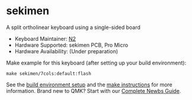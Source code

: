# sekimen

A split ortholinear keyboard using a single-sided board

* Keyboard Maintainer: [N2](https://github.com/N2-Sumikko)
* Hardware Supported: sekimen PCB, Pro Micro
* Hardware Availability: (Under preparation)

Make example for this keyboard (after setting up your build environment):

    make sekimen/7cols:default:flash

See the [build environment setup](https://docs.qmk.fm/#/getting_started_build_tools) and the [make instructions](https://docs.qmk.fm/#/getting_started_make_guide) for more information. Brand new to QMK? Start with our [Complete Newbs Guide](https://docs.qmk.fm/#/newbs).
